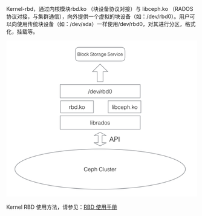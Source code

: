 Kernel-rbd，通过内核模块rbd.ko （块设备协议对接）与 libceph.ko （RADOS协议对接，与集群通信），向外提供一个虚拟的块设备（如：/dev/rbd0）。用户可以向使用传统块设备（如：/dev/sda）一样使用/dev/rbd0，对其进行分区，格式化，挂载等。

![](/assets/kernel_rbd_1.png)

Kernel RBD 使用方法，请参见：[RBD 使用手册](http://docs.ceph.org.cn/man/8/rbd/)

